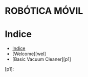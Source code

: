 # ROBÓTICA MÓVIL

# Indice
* [Indice][ind]
* [Welcome][wel]
* [Basic Vacuum Cleaner][p1]

[ind]: 
[wel]:
[p1]:
